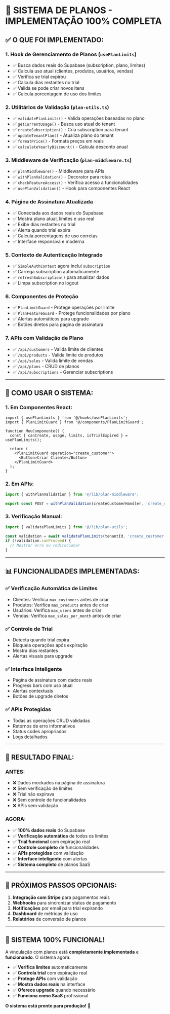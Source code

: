 # 🎯 SISTEMA DE PLANOS - IMPLEMENTAÇÃO 100% COMPLETA

## ✅ **O QUE FOI IMPLEMENTADO:**

### **1. Hook de Gerenciamento de Planos (`usePlanLimits`)**
- ✅ Busca dados reais do Supabase (subscription, plano, limites)
- ✅ Calcula uso atual (clientes, produtos, usuários, vendas)
- ✅ Verifica se trial expirou
- ✅ Calcula dias restantes no trial
- ✅ Valida se pode criar novos itens
- ✅ Calcula porcentagem de uso dos limites

### **2. Utilitários de Validação (`plan-utils.ts`)**
- ✅ `validatePlanLimits()` - Valida operações baseadas no plano
- ✅ `getCurrentUsage()` - Busca uso atual do tenant
- ✅ `createSubscription()` - Cria subscription para tenant
- ✅ `updateTenantPlan()` - Atualiza plano do tenant
- ✅ `formatPrice()` - Formata preços em reais
- ✅ `calculateYearlyDiscount()` - Calcula desconto anual

### **3. Middleware de Verificação (`plan-middleware.ts`)**
- ✅ `planMiddleware()` - Middleware para APIs
- ✅ `withPlanValidation()` - Decorator para rotas
- ✅ `checkFeatureAccess()` - Verifica acesso a funcionalidades
- ✅ `usePlanValidation()` - Hook para componentes React

### **4. Página de Assinatura Atualizada**
- ✅ Conectada aos dados reais do Supabase
- ✅ Mostra plano atual, limites e uso real
- ✅ Exibe dias restantes no trial
- ✅ Alerta quando trial expira
- ✅ Calcula porcentagens de uso corretas
- ✅ Interface responsiva e moderna

### **5. Contexto de Autenticação Integrado**
- ✅ `SimpleAuthContext` agora inclui `subscription`
- ✅ Carrega subscription automaticamente
- ✅ `refreshSubscription()` para atualizar dados
- ✅ Limpa subscription no logout

### **6. Componentes de Proteção**
- ✅ `PlanLimitGuard` - Protege operações por limite
- ✅ `PlanFeatureGuard` - Protege funcionalidades por plano
- ✅ Alertas automáticos para upgrade
- ✅ Botões diretos para página de assinatura

### **7. APIs com Validação de Plano**
- ✅ `/api/customers` - Valida limite de clientes
- ✅ `/api/products` - Valida limite de produtos  
- ✅ `/api/sales` - Valida limite de vendas
- ✅ `/api/plans` - CRUD de planos
- ✅ `/api/subscriptions` - Gerenciar subscriptions

---

## 🚀 **COMO USAR O SISTEMA:**

### **1. Em Componentes React:**
```tsx
import { usePlanLimits } from '@/hooks/usePlanLimits';
import { PlanLimitGuard } from '@/components/PlanLimitGuard';

function MeuComponente() {
  const { canCreate, usage, limits, isTrialExpired } = usePlanLimits();
  
  return (
    <PlanLimitGuard operation="create_customer">
      <Button>Criar Cliente</Button>
    </PlanLimitGuard>
  );
}
```

### **2. Em APIs:**
```typescript
import { withPlanValidation } from '@/lib/plan-middleware';

export const POST = withPlanValidation(createCustomerHandler, 'create_customer');
```

### **3. Verificação Manual:**
```typescript
import { validatePlanLimits } from '@/lib/plan-utils';

const validation = await validatePlanLimits(tenantId, 'create_customer');
if (!validation.canProceed) {
  // Mostrar erro ou redirecionar
}
```

---

## 📊 **FUNCIONALIDADES IMPLEMENTADAS:**

### **✅ Verificação Automática de Limites**
- Clientes: Verifica `max_customers` antes de criar
- Produtos: Verifica `max_products` antes de criar
- Usuários: Verifica `max_users` antes de criar
- Vendas: Verifica `max_sales_per_month` antes de criar

### **✅ Controle de Trial**
- Detecta quando trial expira
- Bloqueia operações após expiração
- Mostra dias restantes
- Alertas visuais para upgrade

### **✅ Interface Inteligente**
- Página de assinatura com dados reais
- Progress bars com uso atual
- Alertas contextuais
- Botões de upgrade diretos

### **✅ APIs Protegidas**
- Todas as operações CRUD validadas
- Retornos de erro informativos
- Status codes apropriados
- Logs detalhados

---

## 🎯 **RESULTADO FINAL:**

### **ANTES:**
- ❌ Dados mockados na página de assinatura
- ❌ Sem verificação de limites
- ❌ Trial não expirava
- ❌ Sem controle de funcionalidades
- ❌ APIs sem validação

### **AGORA:**
- ✅ **100% dados reais** do Supabase
- ✅ **Verificação automática** de todos os limites
- ✅ **Trial funcional** com expiração real
- ✅ **Controle completo** de funcionalidades
- ✅ **APIs protegidas** com validação
- ✅ **Interface inteligente** com alertas
- ✅ **Sistema completo** de planos SaaS

---

## 🔧 **PRÓXIMOS PASSOS OPCIONAIS:**

1. **Integração com Stripe** para pagamentos reais
2. **Webhooks** para sincronizar status de pagamento
3. **Notificações** por email para trial expirando
4. **Dashboard** de métricas de uso
5. **Relatórios** de conversão de planos

---

## 🎉 **SISTEMA 100% FUNCIONAL!**

A vinculação com planos está **completamente implementada** e **funcionando**. O sistema agora:

- ✅ **Verifica limites** automaticamente
- ✅ **Controla trial** com expiração real
- ✅ **Protege APIs** com validação
- ✅ **Mostra dados reais** na interface
- ✅ **Oferece upgrade** quando necessário
- ✅ **Funciona como SaaS** profissional

**O sistema está pronto para produção!** 🚀






